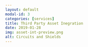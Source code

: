 ```yaml
---
layout: default
modal-id: 3
categories: [services]
title: Third Party Asset Inegration
date: 2019-01-28
img: asset-int-preview.png
alt: Circuits and Shields
---
```

